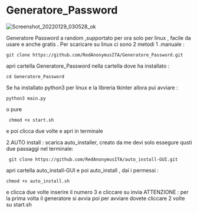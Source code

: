 # Generatore_Password
![Screenshot_20220129_030528_ok](https://user-images.githubusercontent.com/78427215/151599610-5fc12179-cd4f-4f6a-83d9-ec34acf2d2f6.png)

Generatore Password a random ,supportato per ora solo per linux , facile da usare  e anche gratis . 
Per scaricare su linux ci sono 2 metodi 
1 .manuale :

    git clone https://github.com/RedAnonymusITA/Generatore_Password.git
           
apri cartella Generatore_Password nella cartella dove ha installato :

    cd Generatore_Password
     
Se ha installato python3 per linux e la libreria tkinter allora pui avviare :

    python3 main.py 
    
o pure 

     chmod +x start.sh
     
e poi clicca due volte e apri in terminale 

2.AUTO install :
scarica auto_installer, creato da me devi solo essegure qusti due passaggi nel terminale:

     git clone https://github.com/RedAnonymusITA/auto_install-GUI.git
     
apri cartella auto_install-GUI e poi auto_install ,
dai i permessi :

    chmod +x auto_install.sh
    
e clicca due volte 
inserire il numero 3 e cliccare su  invia 
ATTENZIONE : per la prima volta il generatore si avvia poi per avviare dovete cliccare 2 volte su start.sh
 
 


